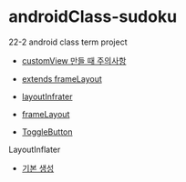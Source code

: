 # androidClass-sudoku
22-2 android class term project

 - [customView 만들 때 주의사항](https://wanjuuuuu.tistory.com/entry/Custom-View-%EB%A7%8C%EB%93%A4-%EB%95%8C-%EC%A3%BC%EC%9D%98%EC%82%AC%ED%95%AD-View-%EC%83%9D%EC%84%B1%EC%9E%90)

 - [extends frameLayout](http://www.java2s.com/Code/Android/UI/extendsFrameLayout.htm)

 - [layoutInfrater](https://mainia.tistory.com/5578)

 - [frameLayout](https://lktprogrammer.tistory.com/134)

 - [ToggleButton](https://developer.android.com/reference/android/widget/ToggleButton?hl=ko)

LayoutInflater
 - [기본 생성](https://www.crocus.co.kr/1584) 